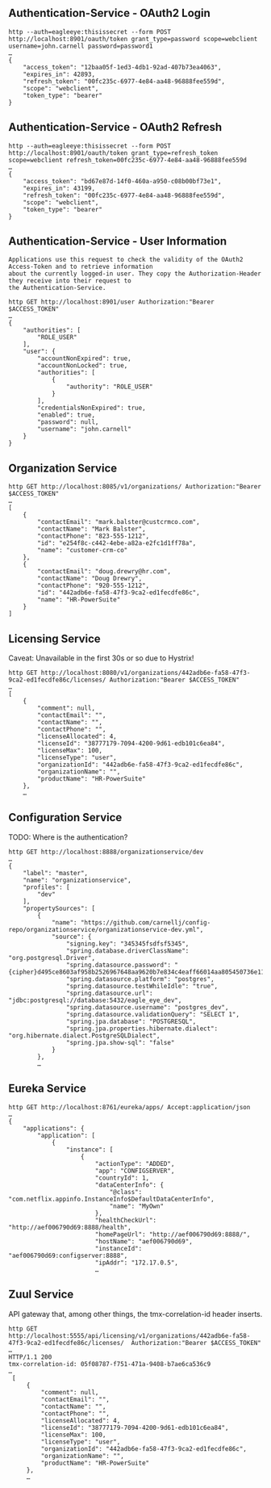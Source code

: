 Authentication-Service - OAuth2 Login
-------------------------------------

    http --auth=eagleeye:thisissecret --form POST http://localhost:8901/oauth/token grant_type=password scope=webclient username=john.carnell password=password1
    …
    {
        "access_token": "12baa05f-1ed3-4db1-92ad-407b73ea4063",
        "expires_in": 42893,
        "refresh_token": "00fc235c-6977-4e84-aa48-96888fee559d",
        "scope": "webclient",
        "token_type": "bearer"
    }

Authentication-Service - OAuth2 Refresh
---------------------------------------

    http --auth=eagleeye:thisissecret --form POST http://localhost:8901/oauth/token grant_type=refresh_token scope=webclient refresh_token=00fc235c-6977-4e84-aa48-96888fee559d
    …
    {
        "access_token": "bd67e87d-14f0-460a-a950-c08b00bf73e1",
        "expires_in": 43199,
        "refresh_token": "00fc235c-6977-4e84-aa48-96888fee559d",
        "scope": "webclient",
        "token_type": "bearer"
    }

Authentication-Service - User Information
-----------------------------------------

    Applications use this request to check the validity of the OAuth2 Access-Token and to retrieve information
    about the currently logged-in user. They copy the Authorization-Header they receive into their request to
    the Authentication-Service.

    http GET http://localhost:8901/user Authorization:"Bearer $ACCESS_TOKEN"
    …
    {
        "authorities": [
            "ROLE_USER"
        ],
        "user": {
            "accountNonExpired": true,
            "accountNonLocked": true,
            "authorities": [
                {
                    "authority": "ROLE_USER"
                }
            ],
            "credentialsNonExpired": true,
            "enabled": true,
            "password": null,
            "username": "john.carnell"
        }
    }

Organization Service
--------------------

    http GET http://localhost:8085/v1/organizations/ Authorization:"Bearer $ACCESS_TOKEN"
    …
    [
        {
            "contactEmail": "mark.balster@custcrmco.com",
            "contactName": "Mark Balster",
            "contactPhone": "823-555-1212",
            "id": "e254f8c-c442-4ebe-a82a-e2fc1d1ff78a",
            "name": "customer-crm-co"
        },
        {
            "contactEmail": "doug.drewry@hr.com",
            "contactName": "Doug Drewry",
            "contactPhone": "920-555-1212",
            "id": "442adb6e-fa58-47f3-9ca2-ed1fecdfe86c",
            "name": "HR-PowerSuite"
        }
    ]

Licensing Service
------------------

Caveat: Unavailable in the first 30s or so due to Hystrix!

    http GET http://localhost:8080/v1/organizations/442adb6e-fa58-47f3-9ca2-ed1fecdfe86c/licenses/ Authorization:"Bearer $ACCESS_TOKEN"
    …
    [
        {
            "comment": null,
            "contactEmail": "",
            "contactName": "",
            "contactPhone": "",
            "licenseAllocated": 4,
            "licenseId": "38777179-7094-4200-9d61-edb101c6ea84",
            "licenseMax": 100,
            "licenseType": "user",
            "organizationId": "442adb6e-fa58-47f3-9ca2-ed1fecdfe86c",
            "organizationName": "",
            "productName": "HR-PowerSuite"
        },
        …
    
Configuration Service
---------------------

TODO: Where is the authentication?

    http GET http://localhost:8888/organizationservice/dev
    …
    {
        "label": "master", 
        "name": "organizationservice", 
        "profiles": [
            "dev"
        ], 
        "propertySources": [
            {
                "name": "https://github.com/carnellj/config-repo/organizationservice/organizationservice-dev.yml", 
                "source": {
                    "signing.key": "345345fsdfsf5345", 
                    "spring.database.driverClassName": "org.postgresql.Driver", 
                    "spring.datasource.password": "{cipher}d495ce8603af958b2526967648aa9620b7e834c4eaff66014aa805450736e119", 
                    "spring.datasource.platform": "postgres", 
                    "spring.datasource.testWhileIdle": "true",
                    "spring.datasource.url": "jdbc:postgresql://database:5432/eagle_eye_dev",
                    "spring.datasource.username": "postgres_dev",
                    "spring.datasource.validationQuery": "SELECT 1",
                    "spring.jpa.database": "POSTGRESQL",
                    "spring.jpa.properties.hibernate.dialect": "org.hibernate.dialect.PostgreSQLDialect",
                    "spring.jpa.show-sql": "false"
                }
            },
            …

Eureka Service
--------------

    http GET http://localhost:8761/eureka/apps/ Accept:application/json
    …
    {
        "applications": {
            "application": [
                {
                    "instance": [
                        {
                            "actionType": "ADDED", 
                            "app": "CONFIGSERVER", 
                            "countryId": 1, 
                            "dataCenterInfo": {
                                "@class": "com.netflix.appinfo.InstanceInfo$DefaultDataCenterInfo", 
                                "name": "MyOwn"
                            }, 
                            "healthCheckUrl": "http://aef006790d69:8888/health", 
                            "homePageUrl": "http://aef006790d69:8888/", 
                            "hostName": "aef006790d69", 
                            "instanceId": "aef006790d69:configserver:8888", 
                            "ipAddr": "172.17.0.5", 
                            …

Zuul Service
------------

API gateway that, among other things, the tmx-correlation-id header inserts.

    http GET http://localhost:5555/api/licensing/v1/organizations/442adb6e-fa58-47f3-9ca2-ed1fecdfe86c/licenses/  Authorization:"Bearer $ACCESS_TOKEN"
    …
    HTTP/1.1 200
    tmx-correlation-id: 05f08787-f751-471a-9408-b7ae6ca536c9
    …
     [
         {
             "comment": null,
             "contactEmail": "",
             "contactName": "",
             "contactPhone": "",
             "licenseAllocated": 4,
             "licenseId": "38777179-7094-4200-9d61-edb101c6ea84",
             "licenseMax": 100,
             "licenseType": "user",
             "organizationId": "442adb6e-fa58-47f3-9ca2-ed1fecdfe86c",
             "organizationName": "",
             "productName": "HR-PowerSuite"
         },
         …
         
         
                            

